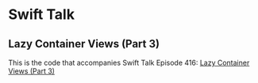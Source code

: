 # Swift Talk
## Lazy Container Views (Part 3)

This is the code that accompanies Swift Talk Episode 416: [Lazy Container Views (Part 3)](https://talk.objc.io/episodes/S01E416-lazy-container-views-part-3)
